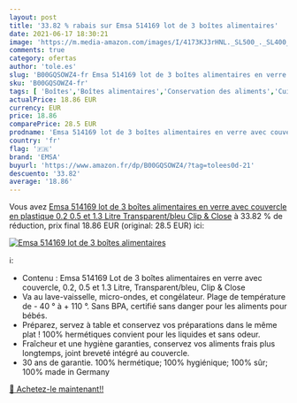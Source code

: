 ```yaml
---
layout: post
title: '33.82 % rabais sur Emsa 514169 lot de 3 boîtes alimentaires'
date: 2021-06-17 18:30:21
image: 'https://m.media-amazon.com/images/I/4173KJ3rHNL._SL500_._SL400_.jpg'
comments: true
category: ofertas
author: 'tole.es'
slug: 'B00GQSOWZ4-fr Emsa 514169 lot de 3 boîtes alimentaires en verre avec...'
sku: 'B00GQSOWZ4-fr'
tags: [ 'Boîtes','Boîtes alimentaires','Conservation des aliments','Cuisine et Maison','Rangement et organisation','Rangement et organisation de cuisine','emsa', ]
actualPrice: 18.86 EUR
currency: EUR
price: 18.86
comparePrice: 28.5 EUR
prodname: 'Emsa 514169 lot de 3 boîtes alimentaires en verre avec couvercle en plastique  0.2  0.5 et 1.3 Litre  Transparent/bleu  Clip & Close'
country: 'fr'
flag: '🇫🇷'
brand: 'EMSA'
buyurl: 'https://www.amazon.fr/dp/B00GQSOWZ4/?tag=tolees0d-21'
descuento: '33.82'
average: '18.86'
---
```


Vous avez [Emsa 514169 lot de 3 boîtes alimentaires en verre avec couvercle en plastique  0.2  0.5 et 1.3 Litre  Transparent/bleu  Clip & Close](https://www.amazon.fr/dp/B00GQSOWZ4/?tag=tolees0d-21)  à  33.82 % de réduction, prix final  18.86 EUR (original: 28.5 EUR) ici:

[![Emsa 514169 lot de 3 boîtes alimentaires](https://m.media-amazon.com/images/I/4173KJ3rHNL._SL500_._SL400_.jpg)](https://www.amazon.fr/dp/B00GQSOWZ4/?tag=tolees0d-21)

ℹ️:

- Contenu : Emsa 514169 Lot de 3 boîtes alimentaires en verre avec couvercle, 0.2, 0.5 et 1.3 Litre, Transparent/bleu, Clip & Close
- Va au lave-vaisselle, micro-ondes, et congélateur. Plage de température de - 40 ° à + 110 °. Sans BPA, certifié sans danger pour les aliments pour bébés.
- Préparez, servez à table et conservez vos préparations dans le même plat ! 100% hermétiques convient pour les liquides et sans odeur.
- Fraîcheur et une hygiène garanties, conservez vos aliments frais plus longtemps, joint breveté intégré au couvercle.
- 30 ans de garantie. 100% hermétique; 100% hygiénique; 100% sûr; 100% made in Germany

[🛒 Achetez-le maintenant!!](https://www.amazon.fr/dp/B00GQSOWZ4/?tag=tolees0d-21)
